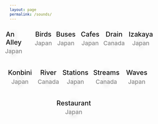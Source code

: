 ```yaml
---
layout: page
permalink: /sounds/
---
```


<div style="display: flex; flex-wrap: wrap; gap: 1rem; justify-content: center;">

  <a href="https://www.ekr.blog/soundscapes/An%20Alley%20(Japan).mp3"
     style="flex: 1 1 calc(33.333% - 1rem); max-width: calc(33.333% - 1rem); aspect-ratio: 1/1;
            background: #f9f9f9; border-radius: 18px; box-shadow: 0 4px 14px rgba(0,0,0,0.10); 
            display: flex; flex-direction: column; align-items: center; justify-content: center;
            text-decoration: none; color: #111; font-weight: 500; font-size: 1.18rem; 
            transition: transform 0.24s, box-shadow 0.24s;">
    <span style="font-size:1.14em;">An Alley</span>
    <small style="color:#888; font-size:1em; margin-top:.3em;">Japan</small>
  </a>
  
  <a href="https://www.ekr.blog/soundscapes/Birds%20(Japan).mp3"
     style="flex: 1 1 calc(33.333% - 1rem); max-width: calc(33.333% - 1rem); aspect-ratio: 1/1;
            background: #f9f9f9; border-radius: 18px; box-shadow: 0 4px 14px rgba(0,0,0,0.10); 
            display: flex; flex-direction: column; align-items: center; justify-content: center;
            text-decoration: none; color: #111; font-weight: 500; font-size: 1.18rem; 
            transition: transform 0.24s, box-shadow 0.24s;">
    <span style="font-size:1.14em;">Birds</span>
    <small style="color:#888; font-size:1em; margin-top:.3em;">Japan</small>
  </a>

  <a href="https://www.ekr.blog/soundscapes/Buses%20(Japan).mp3"
     style="flex: 1 1 calc(33.333% - 1rem); max-width: calc(33.333% - 1rem); aspect-ratio: 1/1;
            background: #f9f9f9; border-radius: 18px; box-shadow: 0 4px 14px rgba(0,0,0,0.10); 
            display: flex; flex-direction: column; align-items: center; justify-content: center;
            text-decoration: none; color: #111; font-weight: 500; font-size: 1.18rem; 
            transition: transform 0.24s, box-shadow 0.24s;">
    <span style="font-size:1.14em;">Buses</span>
    <small style="color:#888; font-size:1em; margin-top:.3em;">Japan</small>
  </a>

  <a href="https://www.ekr.blog/soundscapes/Cafes%20(Japan).mp3"
     style="flex: 1 1 calc(33.333% - 1rem); max-width: calc(33.333% - 1rem); aspect-ratio: 1/1;
            background: #f9f9f9; border-radius: 18px; box-shadow: 0 4px 14px rgba(0,0,0,0.10); 
            display: flex; flex-direction: column; align-items: center; justify-content: center;
            text-decoration: none; color: #111; font-weight: 500; font-size: 1.18rem; 
            transition: transform 0.24s, box-shadow 0.24s;">
    <span style="font-size:1.14em;">Cafes</span>
    <small style="color:#888; font-size:1em; margin-top:.3em;">Japan</small>
  </a>

  <a href="https://www.ekr.blog/soundscapes/Drain%20(Canada).mp3"
     style="flex: 1 1 calc(33.333% - 1rem); max-width: calc(33.333% - 1rem); aspect-ratio: 1/1;
            background: #f9f9f9; border-radius: 18px; box-shadow: 0 4px 14px rgba(0,0,0,0.10); 
            display: flex; flex-direction: column; align-items: center; justify-content: center;
            text-decoration: none; color: #111; font-weight: 500; font-size: 1.18rem; 
            transition: transform 0.24s, box-shadow 0.24s;">
    <span style="font-size:1.14em;">Drain</span>
    <small style="color:#888; font-size:1em; margin-top:.3em;">Canada</small>
  </a>

  <a href="https://www.ekr.blog/soundscapes/Izakaya%20(Japan).mp3"
     style="flex: 1 1 calc(33.333% - 1rem); max-width: calc(33.333% - 1rem); aspect-ratio: 1/1;
            background: #f9f9f9; border-radius: 18px; box-shadow: 0 4px 14px rgba(0,0,0,0.10); 
            display: flex; flex-direction: column; align-items: center; justify-content: center;
            text-decoration: none; color: #111; font-weight: 500; font-size: 1.18rem; 
            transition: transform 0.24s, box-shadow 0.24s;">
    <span style="font-size:1.14em;">Izakaya</span>
    <small style="color:#888; font-size:1em; margin-top:.3em;">Japan</small>
  </a>

  <a href="https://www.ekr.blog/soundscapes/Konbini%20(Japan).mp3"
     style="flex: 1 1 calc(33.333% - 1rem); max-width: calc(33.333% - 1rem); aspect-ratio: 1/1;
            background: #f9f9f9; border-radius: 18px; box-shadow: 0 4px 14px rgba(0,0,0,0.10); 
            display: flex; flex-direction: column; align-items: center; justify-content: center;
            text-decoration: none; color: #111; font-weight: 500; font-size: 1.18rem; 
            transition: transform 0.24s, box-shadow 0.24s;">
    <span style="font-size:1.14em;">Konbini</span>
    <small style="color:#888; font-size:1em; margin-top:.3em;">Japan</small>
  </a>

  <a href="https://www.ekr.blog/soundscapes/River%20(Canada).mp3"
     style="flex: 1 1 calc(33.333% - 1rem); max-width: calc(33.333% - 1rem); aspect-ratio: 1/1;
            background: #f9f9f9; border-radius: 18px; box-shadow: 0 4px 14px rgba(0,0,0,0.10); 
            display: flex; flex-direction: column; align-items: center; justify-content: center;
            text-decoration: none; color: #111; font-weight: 500; font-size: 1.18rem; 
            transition: transform 0.24s, box-shadow 0.24s;">
    <span style="font-size:1.14em;">River</span>
    <small style="color:#888; font-size:1em; margin-top:.3em;">Canada</small>
  </a>

  <a href="https://www.ekr.blog/soundscapes/Stations%20(Japan).mp3"
     style="flex: 1 1 calc(33.333% - 1rem); max-width: calc(33.333% - 1rem); aspect-ratio: 1/1;
            background: #f9f9f9; border-radius: 18px; box-shadow: 0 4px 14px rgba(0,0,0,0.10); 
            display: flex; flex-direction: column; align-items: center; justify-content: center;
            text-decoration: none; color: #111; font-weight: 500; font-size: 1.18rem; 
            transition: transform 0.24s, box-shadow 0.24s;">
    <span style="font-size:1.14em;">Stations</span>
    <small style="color:#888; font-size:1em; margin-top:.3em;">Japan</small>
  </a>

  <a href="https://www.ekr.blog/soundscapes/Streams%20(Canada).mp3"
     style="flex: 1 1 calc(33.333% - 1rem); max-width: calc(33.333% - 1rem); aspect-ratio: 1/1;
            background: #f9f9f9; border-radius: 18px; box-shadow: 0 4px 14px rgba(0,0,0,0.10); 
            display: flex; flex-direction: column; align-items: center; justify-content: center;
            text-decoration: none; color: #111; font-weight: 500; font-size: 1.18rem; 
            transition: transform 0.24s, box-shadow 0.24s;">
    <span style="font-size:1.14em;">Streams</span>
    <small style="color:#888; font-size:1em; margin-top:.3em;">Canada</small>
  </a>

  <a href="https://www.ekr.blog/soundscapes/Waves%20(Japan).mp3"
     style="flex: 1 1 calc(33.333% - 1rem); max-width: calc(33.333% - 1rem); aspect-ratio: 1/1;
            background: #f9f9f9; border-radius: 18px; box-shadow: 0 4px 14px rgba(0,0,0,0.10); 
            display: flex; flex-direction: column; align-items: center; justify-content: center;
            text-decoration: none; color: #111; font-weight: 500; font-size: 1.18rem; 
            transition: transform 0.24s, box-shadow 0.24s;">
    <span style="font-size:1.14em;">Waves</span>
    <small style="color:#888; font-size:1em; margin-top:.3em;">Japan</small>
  </a>

  <a href="https://www.ekr.blog/soundscapes/Restaurant%20(Japan).mp3"
     style="flex: 1 1 calc(33.333% - 1rem); max-width: calc(33.333% - 1rem); aspect-ratio: 1/1;
            background: #f9f9f9; border-radius: 18px; box-shadow: 0 4px 14px rgba(0,0,0,0.10); 
            display: flex; flex-direction: column; align-items: center; justify-content: center;
            text-decoration: none; color: #111; font-weight: 500; font-size: 1.18rem; 
            transition: transform 0.24s, box-shadow 0.24s;">
    <span style="font-size:1.14em;">Restaurant</span>
    <small style="color:#888; font-size:1em; margin-top:.3em;">Japan</small>
  </a>

</div>
